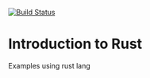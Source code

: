 [![Build Status](https://travis-ci.org/fagossa/introrust_xebia.svg?branch=master)](https://travis-ci.org/fagossa/introrust_xebia)

# Introduction to Rust
Examples using rust lang
